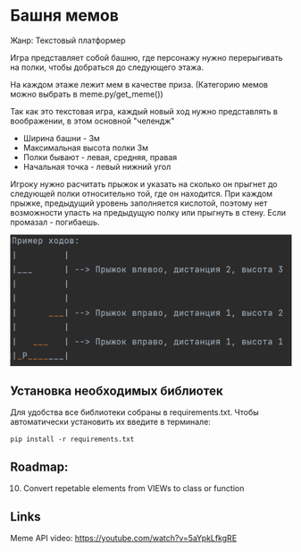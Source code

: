 # Башня мемов
Жанр: Текстовый платформер

Игра представляет собой башню, где персонажу нужно перерыгивать на полки, чтобы добраться до следующего этажа.

На каждом этаже лежит мем в качестве приза. (Категорию мемов можно выбрать в meme.py/get_meme())

Так как это текстовая игра, каждый новый ход нужно представлять в воображении, в этом основной "челендж"

- Ширина башни - 3м
- Максимальная высота полки 3м
- Полки бывают - левая, средняя, правая
- Начальная точка - левый нижний угол

Игроку нужно расчитать прыжок и указать на сколько он прыгнет до следующей полки относительно той, где он находится.
При каждом прыжке, предыдущий уровень заполняется кислотой, поэтому нет возможности упасть на предыдущую полку или 
прыгнуть в стену. Если промазал - погибаешь.

![turn example image](static/welcome.png)

## Установка необходимых библиотек

Для удобства все библиотеки собраны в requirements.txt.
Чтобы автоматически установить их введите в терминале:

```
pip install -r requirements.txt
```

[//]: # (Пример ходов: )

[//]: # (|         |)

[//]: # (|___      | --> Прыжок влевоо, дистанция 2, высота 3)

[//]: # (|         |)

[//]: # (|         |)

[//]: # (|      ___| --> Прыжок вправо, дистанция 1, высота 2)

[//]: # (|         |)

[//]: # (|   ___   | --> Прыжок вправо, дистанция 1, высота 1)

[//]: # (|_P_______|)


[//]: # (## Алгоритм:)

[//]: # (1. Рандомизируем горизонтальное положение полки &#40;Лево, Центр, Право&#41;)

[//]: # (   1.1. Пример: Следующая полка находится по центру башни/ по правой части башни)

[//]: # (2. Рандомизируем вертикальное положение &#40;Довольно низко, Довольно высоко, Очень высоко&#41;)

[//]: # (   2.1. Пример: Следующая полка ... и довольно низко/довольно высоко/Очень высоко )

[//]: # (3. В проверке высоты прыжка все просто - 0=низко, 1=высоко, 2=очень высоко, поэтому )

[//]: # (      рандомайзером присваиваем значение и потом проверяем, угадал ли пользователь)

[//]: # (   1. В проверке дистанции сложнее, нужно запоминать текущее положение игрока)

[//]: # (      4.1. КАК ЗАПОМНИТЬ ПОЛОЖЕНИЕ?)

[//]: # (      4.2. Лево=1, Центр=2, Право=3)

[//]: # (      4.3. От текущего положения отнимаем, если прыжок влево и прибавляем, если прыжок вправо, если прыжок на месте,)

[//]: # (            то положение не важно)

[//]: # (      4.4. Рандомим положение полки, отнимаем/прибавляем значение пользователя, если новое полоежние пользователя)

[//]: # (            равно положению полку, то проходит проверку)

[//]: # (      4.5. Если пользователь прыгнул в стену, то значение выходит за диапазон 1-3, значит нужно вывести сообщение )

[//]: # (          "Вы прыгнули в стену и кислота догнала вас")

[//]: # (4. Если игрок не угадал хоть одно число, то он падает в кислоту &#40;показываем acid_fall.jpg&#41;)

[//]: # (5. Если игрок угадал оба числа, увеличиваем его score на 100 и выдаем следующую полку)

[//]: # (6. Если игрок прыгнул на 3 полки, то попадает на этаж, где дополнительно получает Score + 200 и мем из get_meme&#40;&#41;)

[//]: # (7. Общий счет отображается в углу)

## Roadmap:

[//]: # (1. Make base form output on page)

[//]: # (2. Basic game logic)

[//]: # (3. Output meme)

[//]: # (4. connect Bootstrap  https://youtu.be/0mCZdemSsbs)

[//]: # (5. FIX range selector to show value https://stackoverflow.com/questions/10004723/html5-input-type-range-show-range-value)

[//]: # (or: https://stackoverflow.com/questions/67550375/how-to-display-a-bootstrap-range-from-the-one-and-how-to-show-the-value-in-the-i)

[//]: # (6. Push to Github)

[//]: # (7. Initial clean code)

[//]: # (8. fix game_over message transition)

[//]: # (9. Create requirments.txt)

10. Convert repetable elements from VIEWs to class or function

[//]: # (11. Remove temp prints)

## Links
Meme API video: https://youtube.com/watch?v=5aYpkLfkgRE